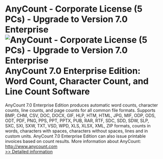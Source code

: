 # AnyCount - Corporate License (5 PCs) - Upgrade to Version 7.0 Enterprise<br />![AnyCount - Corporate License (5 PCs) - Upgrade to Version 7.0 Enterprise](https://mycommerce.akamaized.net/api/pimages/P300325392/BIG/300325392.GIF)<br />AnyCount 7.0 Enterprise Edition: Word Count, Character Count, and Line Count Software
AnyCount 7.0 Enterprise Edition produces automatic word counts, character counts, line counts, and page counts for all common file formats. Supports BMP, CHM, CSV, DOC, DOCX, GIF, HLP, HTM, HTML, JPG, MIF, ODP, ODS, ODT, PDF, PNG, PPS, PPT, PPTX, PUB, RAR, RTF, SDC, SDD, SDW, SLP, SXC, SXI, SXW, TXT, VSD, WPD, XLS, XLSX, XML, ZIP formats, counts in words, characters with spaces, characters without spaces, lines and in custom units.
AnyCount 7.0 Enterprise Edition can also issue printable invoices based on count results.
More information about AnyCount: http://www.anycount.com<br />[>> Detailed information](https://secure.shareit.com/shareit/product.html?productid=300325392&affiliateid=200057808)